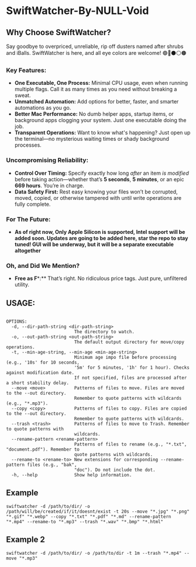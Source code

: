 # SwiftWatcher-By-NULL-Void

## Why Choose SwiftWatcher?

Say goodbye to overpriced, unreliable, rip off dusters named after shrubs and iBalls.  SwiftWatcher is here, and all eye colors are welcome! 🟢🔵⚫⚪️🟤

### Key Features:
- **One Executable, One Process:** Minimal CPU usage, even when running multiple flags. Call it as many times as you need without breaking a sweat.
- **Unmatched Automation:** Add options for better, faster, and smarter automations as you go.
- **Better Mac Performance:** No dumb helper apps, startup items, or background apps clogging your system. Just one executable doing the job.
- **Transparent Operations:** Want to know what's happening? Just open up the terminal—no mysterious waiting times or shady background processes.

### Uncompromising Reliability:
- **Control Over Timing:** Specify exactly how long *after* an item *is modified* before taking action—whether that’s **5 seconds**, **5 minutes**, or an epic **669 hours**. You’re in charge.
- **Data Safety First:** Rest easy knowing your files won’t be corrupted, moved, copied, or otherwise tampered with until write operations are fully complete.
  
### For The Future:
- **As of right now, Only Apple Silicon is supported, Intel support will be added soon. Updates are going to be added here, star the repo to stay tuned! GUI will be underway, but it will be a separate executable altogether**

### Oh, and Did We Mention?
- **Free as F***:** That’s right. No ridiculous price tags. Just pure, unfiltered utility.



## USAGE:
```USAGE: swiftwatcher --dir-path-string <dir-path-string> [--out-path-string <out-path-string>] [--min-age-string <min-age-string>] [--move <move> ...] [--copy <copy> ...] [--trash <trash> ...] [--rename-pattern <rename-pattern> ...] [--rename-to <rename-to> ...]

OPTIONS:
  -d, --dir-path-string <dir-path-string>
                          The directory to watch.
  -o, --out-path-string <out-path-string>
                          The default output directory for move/copy operations.
  -t, --min-age-string, --min-age <min-age-string>
                          Minimum age impo file before processing (e.g., '10s' for 10 seconds,
                          '5m' for 5 minutes, '1h' for 1 hour). Checks against modification date.
                          If not specified, files are processed after a short stability delay.
  --move <move>           Patterns of files to move. Files are moved to the --out directory.
                          Remember to quote patterns with wildcards (e.g., "*.mp3").
  --copy <copy>           Patterns of files to copy. Files are copied to the --out directory.
                          Remember to quote patterns with wildcards.
  --trash <trash>         Patterns of files to move to Trash. Remember to quote patterns with
                          wildcards.
  --rename-pattern <rename-pattern>
                          Patterns of files to rename (e.g., "*.txt", "document.pdf"). Remember to
                          quote patterns with wildcards.
  --rename-to <rename-to> New extensions for corresponding --rename-pattern files (e.g., "bak",
                          "doc"). Do not include the dot.
  -h, --help              Show help information.
```
## Example
```
swiftwatcher -d /path/to/dir/ -o /path/will/be/created/if/it/doesnt/exist -t 20s --move "*.jpg" "*.png" "*.gif" "*.webp" --copy "*.txt" "*.pdf" "*.md" --rename-pattern "*.mp4" --rename-to "*.mp3" --trash "*.wav" "*.bmp" "*.html"
```
## Example 2 
```
swiftwatcher -d /path/to/dir/ -o /path/to/dir -t 1m --trash "*.mp4" --move "*.mp3"
```


